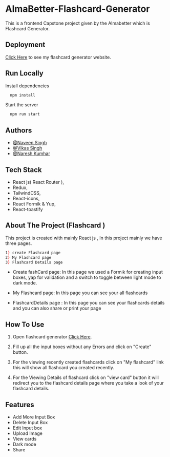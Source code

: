 # AlmaBetter-Flashcard-Generator

This is a frontend Capstone project given by the Almabetter which is Flashcard Generator.

## Deployment

[Click Here](https://flashcard-generator-almabetter.netlify.app/) to see my flashcard generator website.

## Run Locally

Install dependencies

```bash
  npm install
```

Start the server

```bash
  npm run start
```

## Authors

- [@Naveen Singh](https://github.com/iamnaveensingh)
- [@Vikas Singh](https://github.com/vikassingh8)
- [@Naresh Kumhar](https://github.com/nareshkumhar619)


## Tech Stack
- React js( React Router ),
- Redux,
- TailwindCSS,
- React-icons,
- React Formik & Yup,
- React-toastify


## About The Project (Flashcard )
This project is created with mainly React js , In this project mainly we have three pages.
```bash
1) create Flashcard page 
2) My Flashcard page 
3) Flashcard Details page
```
- Create fashCard page: In this page we used a Formik for creating input boxes, yap for validation and a switch to toggle between light mode to dark mode.

- My Flashcard page: In this page you can see your all flashcards 

- FlashcardDetails page : In this page you can see your flashcards details and you can also share or print your page 

## How To Use

1) Open flashcard generator [Click Here](https://flashcard-generator-almabetter.netlify.app/).

2) Fill up all the input boxes without any Errors and click on "Create" button.

3) For the viewing recently created flashcards click on "My flashcard" link this will show all flashcard you created recently.

4) For the Viewing Details of flashcard click on "view card" button it will redirect you to the flashcard details page where you take a look of your flashcard details.

## Features

- Add More Input Box
- Delete Input Box
- Edit Input box
- Upload Image
- View cards
- Dark mode
- Share

